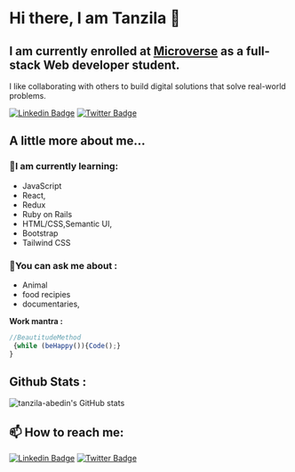 # Hi there, I am Tanzila 👋  
            

## I am currently enrolled at [Microverse](https://www.microverse.org/?grsf=knrm9p) as a full-stack Web developer student.<br>
I like collaborating with others to build digital solutions that solve real-world problems.

[![Linkedin Badge](https://img.shields.io/badge/-Tanzila%20Abedin-blue?style=flat-square&logo=Linkedin&logoColor=white&link=https://www.linkedin.com/in/tanzila-abedin-331440b2/)](https://www.linkedin.com/in/tanzila-abedin-331440b2/)
[![Twitter Badge](https://img.shields.io/badge/-@TanzilaAbedin_-1ca0f1?style=flat-square&labelColor=1ca0f1&logo=twitter&logoColor=white&link=https://twitter.com/TanzilaAbedin)](https://twitter.com/TanzilaAbedin)

## A little more about me... 
 
 ### 🌱I am currently learning: 
   <ul>
  <li> JavaScript </li> 
  <li> React, </li>
  <li>Redux </li>
  <li>Ruby on Rails </li>
  <li>HTML/CSS,Semantic UI,</li>
  <li>Bootstrap </li>
  <li> Tailwind CSS</li> 
 </ul>

  ### 💬You can ask me about :
   <ul>
   <li>Animal</li>
   <li>food recipies</li>
   <li> documentaries,</li>
   </ul>

   <strong> Work mantra :</strong>
      
  ```javascript
  //BeautitudeMethod
   {while (beHappy()){Code();}
}
   ```

## Github Stats :  
![tanzila-abedin's GitHub stats](https://github-readme-stats.vercel.app/api?username=tanzila-abedin&count_private=true)


##  📫 How to reach me: 
[![Linkedin Badge](https://img.shields.io/badge/-Tanzila%20Abedin-blue?style=flat-square&logo=Linkedin&logoColor=white&link=https://www.linkedin.com/in/tanzila-abedin-331440b2/)](https://www.linkedin.com/in/tanzila-abedin-331440b2/)
[![Twitter Badge](https://img.shields.io/badge/-@TanzilaAbedin_-1ca0f1?style=flat-square&labelColor=1ca0f1&logo=twitter&logoColor=white&link=https://twitter.com/TanzilaAbedin)](https://twitter.com/TanzilaAbedin)


<!--
**tanzila-abedin/tanzila-abedin** is a ✨ _special_ ✨ repository because its `README.md` (this file) appears on your GitHub profile.

Here are some ideas to get you started:

- 🔭 I’m currently working on ...
- 🌱 I’m currently learning ...
- 👯 I’m looking to collaborate on ...
- 🤔 I’m looking for help with ...
- 💬 Ask me about ...
- 📫 How to reach me: ...
- 😄 Pronouns: ...
- ⚡ Fun fact: ...
-->

